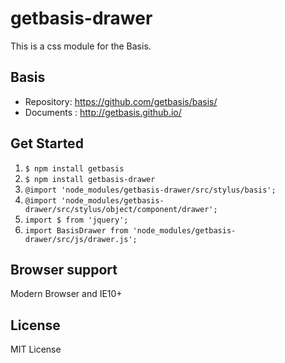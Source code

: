 # getbasis-drawer
This is a css module for the Basis.

## Basis
* Repository: https://github.com/getbasis/basis/
* Documents : http://getbasis.github.io/

## Get Started
1. `$ npm install getbasis`
1. `$ npm install getbasis-drawer`
1. `@import 'node_modules/getbasis-drawer/src/stylus/basis';`
1. `@import 'node_modules/getbasis-drawer/src/stylus/object/component/drawer';`
1. `import $ from 'jquery';`
1. `import BasisDrawer from 'node_modules/getbasis-drawer/src/js/drawer.js';`

## Browser support
Modern Browser and IE10+

## License
MIT License
